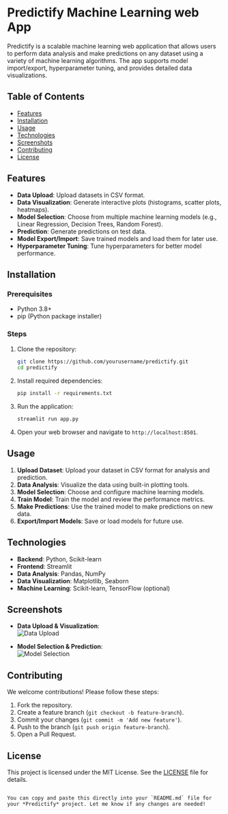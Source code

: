 # Predictify Machine Learning web App

Predictify is a scalable machine learning web application that allows users to perform data analysis and make predictions on any dataset using a variety of machine learning algorithms. The app supports model import/export, hyperparameter tuning, and provides detailed data visualizations.

## Table of Contents
- [Features](#features)
- [Installation](#installation)
- [Usage](#usage)
- [Technologies](#technologies)
- [Screenshots](#screenshots)
- [Contributing](#contributing)
- [License](#license)

## Features
- **Data Upload**: Upload datasets in CSV format.
- **Data Visualization**: Generate interactive plots (histograms, scatter plots, heatmaps).
- **Model Selection**: Choose from multiple machine learning models (e.g., Linear Regression, Decision Trees, Random Forest).
- **Prediction**: Generate predictions on test data.
- **Model Export/Import**: Save trained models and load them for later use.
- **Hyperparameter Tuning**: Tune hyperparameters for better model performance.

## Installation

### Prerequisites
- Python 3.8+
- pip (Python package installer)

### Steps
1. Clone the repository:
   ```bash
   git clone https://github.com/yourusername/predictify.git
   cd predictify
   ```

2. Install required dependencies:
   ```bash
   pip install -r requirements.txt
   ```

3. Run the application:
   ```bash
   streamlit run app.py
   ```

4. Open your web browser and navigate to `http://localhost:8501`.

## Usage
1. **Upload Dataset**: Upload your dataset in CSV format for analysis and prediction.
2. **Data Analysis**: Visualize the data using built-in plotting tools.
3. **Model Selection**: Choose and configure machine learning models.
4. **Train Model**: Train the model and review the performance metrics.
5. **Make Predictions**: Use the trained model to make predictions on new data.
6. **Export/Import Models**: Save or load models for future use.

## Technologies
- **Backend**: Python, Scikit-learn
- **Frontend**: Streamlit
- **Data Analysis**: Pandas, NumPy
- **Data Visualization**: Matplotlib, Seaborn
- **Machine Learning**: Scikit-learn, TensorFlow (optional)

## Screenshots
- **Data Upload & Visualization**:  
  ![Data Upload](path-to-screenshot1.png)
  
- **Model Selection & Prediction**:  
  ![Model Selection](path-to-screenshot2.png)

## Contributing
We welcome contributions! Please follow these steps:
1. Fork the repository.
2. Create a feature branch (`git checkout -b feature-branch`).
3. Commit your changes (`git commit -m 'Add new feature'`).
4. Push to the branch (`git push origin feature-branch`).
5. Open a Pull Request.

## License
This project is licensed under the MIT License. See the [LICENSE](LICENSE) file for details.
```

You can copy and paste this directly into your `README.md` file for your *Predictify* project. Let me know if any changes are needed!
